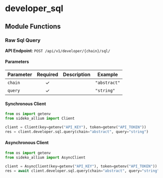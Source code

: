 # developer_sql

## Module Functions
### Raw Sql Query <a name="query"></a>



**API Endpoint**: `POST /api/v1/developer/{chain}/sql/`

#### Parameters

| Parameter | Required | Description | Example |
|-----------|:--------:|-------------|--------|
| `chain` | ✓ |  | `"abstract"` |
| `query` | ✓ |  | `"string"` |

#### Synchronous Client

```python
from os import getenv
from sideko_allium import Client

client = Client(key=getenv("API_KEY"), token=getenv("API_TOKEN"))
res = client.developer.sql.query(chain="abstract", query="string")

```

#### Asynchronous Client

```python
from os import getenv
from sideko_allium import AsyncClient

client = AsyncClient(key=getenv("API_KEY"), token=getenv("API_TOKEN"))
res = await client.developer.sql.query(chain="abstract", query="string")

```
<!-- CUSTOM DOCS START -->

<!-- CUSTOM DOCS END -->

